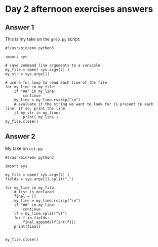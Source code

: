 # Day 2 afternoon exercises answers

## Answer 1

This is my take on the `grep.py` script:

```
#!/usr/bin/env python3

import sys

# save command line arguments to a variable
my_file = open( sys.argv[2] )
my_str = sys.argv[1]

# use a for loop to read each line of the file
for my_line in my_file:
    if "##" in my_line:
        continue
    my_line = my_line.rstrip("\n")
    # evaluate if the string we want to look for is present in each line, if so, print the line
    if my_str in my_line:
        print( my_line )
my_file.close()

```

## Answer 2

My take on `cut.py`:

```
#!/usr/bin/env python3

import sys

my_file = open( sys.argv[2] )
fields = sys.argv[1].split(",")

for my_line in my_file:
    # list is declared
    final = []
    my_line = my_line.rstrip("\n")
    if "##" in my_line:
        continue
    lf = my_line.split("\t")
    for f in fields:
        final.append(lf[int(f)])
    print(final)


my_file.close()

```
